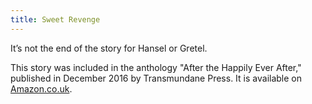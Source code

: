 ```yaml
---
title: Sweet Revenge
---
```


It’s not the end of the story for Hansel or Gretel.

This story was included in the anthology "After the Happily Ever After," published in December 2016 by Transmundane Press. It is available on [Amazon.co.uk](https://www.amazon.co.uk/After-Happily-Ever-collection-fractured-ebook/dp/B01MRYLKIE/).